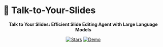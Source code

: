# 🚀 Talk-to-Your-Slides

<div align="center">
  
 
  **Talk to Your Slides: Efficient Slide Editing Agent with Large Language Models**
  
  [![Stars](https://img.shields.io/github/stars/KyuDan1/PPTAgent-4.16?style=social)](https://github.com/KyuDan1/PPTAgent-4.16/stargazers)
  [![Demo](https://img.shields.io/badge/Demo-Watch%20Now-red)](https://youtu.be/your-demo-link)
  
</div>
